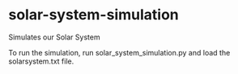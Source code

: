 # solar-system-simulation
Simulates our Solar System


To run the simulation, run solar_system_simulation.py and load the solarsystem.txt file.
